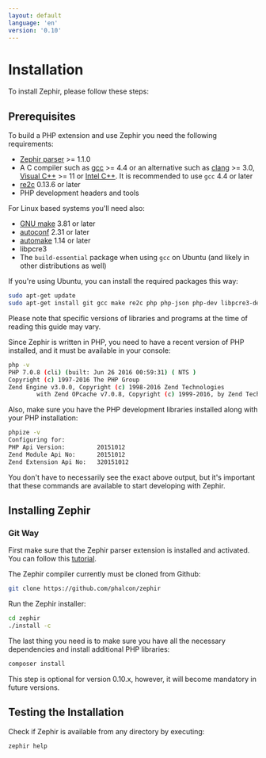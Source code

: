 ```yaml
---
layout: default
language: 'en'
version: '0.10'
---
```


# Installation

To install Zephir, please follow these steps:

<a name='prerequisites'></a>

## Prerequisites

To build a PHP extension and use Zephir you need the following requirements:

* [Zephir parser](https://github.com/phalcon/php-zephir-parser) >= 1.1.0
* A C compiler such as [gcc](https://gcc.gnu.org/) >= 4.4 or an alternative such as [clang](https://clang.llvm.org/) >= 3.0, [Visual C++](https://support.microsoft.com/en-us/help/2977003/the-latest-supported-visual-c-downloads) >= 11 or [Intel C++](https://software.intel.com/en-us/c-compilers). It is recommended to use `gcc` 4.4 or later
* [re2c](http://re2c.org/) 0.13.6 or later
* PHP development headers and tools

For Linux based systems you'll need also:

* [GNU make](https://www.gnu.org/software/make/) 3.81 or later
* [autoconf](https://www.gnu.org/software/autoconf/autoconf.html) 2.31 or later
* [automake](https://www.gnu.org/software/automake/) 1.14 or later
* libpcre3
* The `build-essential` package when using `gcc` on Ubuntu (and likely in other distributions as well)

If you're using Ubuntu, you can install the required packages this way:

```bash
sudo apt-get update
sudo apt-get install git gcc make re2c php php-json php-dev libpcre3-dev build-essential
```

Please note that specific versions of libraries and programs at the time of reading this guide may vary.

Since Zephir is written in PHP, you need to have a recent version of PHP installed, and it must be available in your console:

```bash
php -v
PHP 7.0.8 (cli) (built: Jun 26 2016 00:59:31) ( NTS )
Copyright (c) 1997-2016 The PHP Group
Zend Engine v3.0.0, Copyright (c) 1998-2016 Zend Technologies
        with Zend OPcache v7.0.8, Copyright (c) 1999-2016, by Zend Technologies
```

Also, make sure you have the PHP development libraries installed along with your PHP installation:

```bash
phpize -v
Configuring for:
PHP Api Version:         20151012
Zend Module Api No:      20151012
Zend Extension Api No:   320151012
```

You don't have to necessarily see the exact above output, but it's important that these commands are available to start developing with Zephir.

<a name='installing-zephir'></a>

## Installing Zephir

<a name='git-way'></a>

### Git Way

First make sure that the Zephir parser extension is installed and activated. You can follow this [tutorial](https://github.com/phalcon/php-zephir-parser).

The Zephir compiler currently must be cloned from Github:

```bash
git clone https://github.com/phalcon/zephir
```

Run the Zephir installer:

```bash
cd zephir
./install -c
```

The last thing you need is to make sure you have all the necessary dependencies and install additional PHP libraries:

```bash
composer install
```

This step is optional for version 0.10.x, however, it will become mandatory in future versions.

<a name='testing-the-installation'></a>

## Testing the Installation

Check if Zephir is available from any directory by executing:

```bash
zephir help
```
